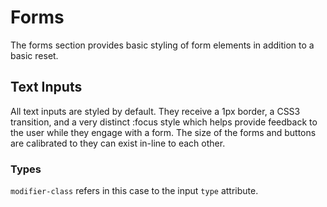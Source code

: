 # Forms
The forms section provides basic styling of form elements in addition to a basic reset.

## Text Inputs
All text inputs are styled by default. They receive a 1px border, a CSS3 transition, and a very distinct :focus style which helps provide feedback to the user while they engage with a form. The size of the forms and buttons are calibrated to they can exist in-line to each other.

### Types
`modifier-class` refers in this case to the input `type` attribute.